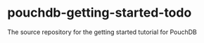 pouchdb-getting-started-todo
============================

The source repository for the getting started tutorial for PouchDB
